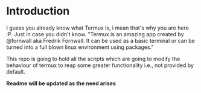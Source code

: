 # 				Introduction

I guess you already know what Termux is, i mean that's why you are here :P. Just in case you didn't know.
"Termux is an amazing app created by @fornwall aka Fredrik Fornwall.
It can be used as a basic terminal or can be turned into a full blown linux environment using packages."

This repo is going to hold all the scripts which are going to modify the behaviour of termux to reap some greater functionality i.e., not provided by default.

**Readme will be updated as the need arises**
